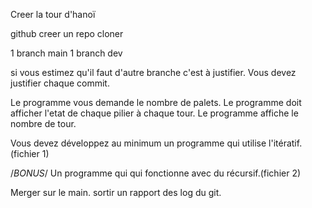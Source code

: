 Creer la tour d'hanoï

github creer un repo
cloner

1 branch main
1 branch dev

si vous estimez qu'il faut d'autre branche c'est à justifier.
Vous devez justifier chaque commit.

Le programme vous demande le nombre de palets.
Le programme doit afficher l'etat de chaque pilier à chaque tour.
Le programme affiche le nombre de tour.

Vous devez développez au minimum un programme qui utilise l'itératif. (fichier 1)


/*BONUS*/ Un programme qui qui fonctionne avec du récursif.(fichier 2)

Merger sur le main.
sortir un rapport des log du git.
